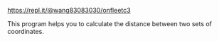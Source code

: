 https://repl.it/@wang83083030/onfleetc3

This program helps you to calculate the distance between two sets of coordinates.
